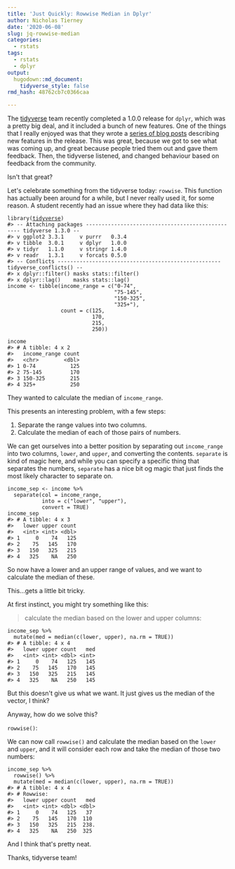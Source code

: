 ```yaml
---
title: 'Just Quickly: Rowwise Median in Dplyr'
author: Nicholas Tierney
date: '2020-06-08'
slug: jq-rowwise-median
categories:
  - rstats
tags:
  - rstats
  - dplyr
output: 
  hugodown::md_document:
    tidyverse_style: false
rmd_hash: 48762cb7c0366caa

---
```


The [tidyverse](https://tidyverse.org/) team recently completed a 1.0.0 release for `dplyr`, which was a pretty big deal, and it included a bunch of new features. One of the things that I really enjoyed was that they wrote a [series of blog posts](https://www.tidyverse.org/blog/2020/06/dplyr-1-0-0/) describing new features in the release. This was great, because we got to see what was coming up, and great because people tried them out and gave them feedback. Then, the tidyverse listened, and changed behaviour based on feedback from the community.

Isn't that great?

Let's celebrate something from the tidyverse today: `rowwise`. This function has actually been around for a while, but I never really used it, for some reason. A student recently had an issue where they had data like this:

<div class="highlight">

<pre class='chroma'><code class='language-r' data-lang='r'><span class='nf'>library</span>(<span class='k'><a href='https://tidyverse.tidyverse.org/reference'>tidyverse</a></span>)
<span class='c'>#&gt; -- Attaching packages ------------------------------------------------- tidyverse 1.3.0 --</span>
<span class='c'>#&gt; v ggplot2 3.3.1     v purrr   0.3.4</span>
<span class='c'>#&gt; v tibble  3.0.1     v dplyr   1.0.0</span>
<span class='c'>#&gt; v tidyr   1.1.0     v stringr 1.4.0</span>
<span class='c'>#&gt; v readr   1.3.1     v forcats 0.5.0</span>
<span class='c'>#&gt; -- Conflicts ---------------------------------------------------- tidyverse_conflicts() --</span>
<span class='c'>#&gt; x dplyr::filter() masks stats::filter()</span>
<span class='c'>#&gt; x dplyr::lag()    masks stats::lag()</span>
<span class='k'>income</span> <span class='o'>&lt;-</span> <span class='nf'>tibble</span>(income_range = <span class='nf'>c</span>(<span class='s'>"0-74"</span>,
                                  <span class='s'>"75-145"</span>,
                                  <span class='s'>"150-325"</span>,
                                  <span class='s'>"325+"</span>),
                 count = <span class='nf'>c</span>(<span class='m'>125</span>,
                           <span class='m'>170</span>, 
                           <span class='m'>215</span>,
                           <span class='m'>250</span>))

<span class='k'>income</span>
<span class='c'>#&gt; # A tibble: 4 x 2</span>
<span class='c'>#&gt;   income_range count</span>
<span class='c'>#&gt;   &lt;chr&gt;        &lt;dbl&gt;</span>
<span class='c'>#&gt; 1 0-74           125</span>
<span class='c'>#&gt; 2 75-145         170</span>
<span class='c'>#&gt; 3 150-325        215</span>
<span class='c'>#&gt; 4 325+           250</span></code></pre>

</div>

They wanted to calculate the median of `income_range`.

This presents an interesting problem, with a few steps:

1.  Separate the range values into two columns.
2.  Calculate the median of each of those pairs of numbers.

We can get ourselves into a better position by separating out `income_range` into two columns, `lower`, and `upper`, and converting the contents. `separate` is kind of magic here, and while you can specify a specific thing that separates the numbers, `separate` has a nice bit og magic that just finds the most likely character to separate on.

<div class="highlight">

<pre class='chroma'><code class='language-r' data-lang='r'><span class='k'>income_sep</span> <span class='o'>&lt;-</span> <span class='k'>income</span> <span class='o'>%&gt;%</span> 
  <span class='nf'>separate</span>(col = <span class='k'>income_range</span>,
           into = <span class='nf'>c</span>(<span class='s'>"lower"</span>, <span class='s'>"upper"</span>),
           convert = <span class='m'>TRUE</span>)
<span class='k'>income_sep</span>
<span class='c'>#&gt; # A tibble: 4 x 3</span>
<span class='c'>#&gt;   lower upper count</span>
<span class='c'>#&gt;   &lt;int&gt; &lt;int&gt; &lt;dbl&gt;</span>
<span class='c'>#&gt; 1     0    74   125</span>
<span class='c'>#&gt; 2    75   145   170</span>
<span class='c'>#&gt; 3   150   325   215</span>
<span class='c'>#&gt; 4   325    NA   250</span></code></pre>

</div>

So now have a lower and an upper range of values, and we want to calculate the median of these.

This...gets a little bit tricky.

At first instinct, you might try something like this:

> calculate the median based on the lower and upper columns:

<div class="highlight">

<pre class='chroma'><code class='language-r' data-lang='r'><span class='k'>income_sep</span> <span class='o'>%&gt;%</span> 
  <span class='nf'>mutate</span>(med = <span class='nf'>median</span>(<span class='nf'>c</span>(<span class='k'>lower</span>, <span class='k'>upper</span>), na.rm = <span class='m'>TRUE</span>))
<span class='c'>#&gt; # A tibble: 4 x 4</span>
<span class='c'>#&gt;   lower upper count   med</span>
<span class='c'>#&gt;   &lt;int&gt; &lt;int&gt; &lt;dbl&gt; &lt;int&gt;</span>
<span class='c'>#&gt; 1     0    74   125   145</span>
<span class='c'>#&gt; 2    75   145   170   145</span>
<span class='c'>#&gt; 3   150   325   215   145</span>
<span class='c'>#&gt; 4   325    NA   250   145</span></code></pre>

</div>

But this doesn't give us what we want. It just gives us the median of the vector, I think?

Anyway, how do we solve this?

`rowwise()`:

We can now call `rowwise()` and calculate the median based on the `lower` and `upper`, and it will consider each row and take the median of those two numbers:

<div class="highlight">

<pre class='chroma'><code class='language-r' data-lang='r'><span class='k'>income_sep</span> <span class='o'>%&gt;%</span> 
  <span class='nf'>rowwise</span>() <span class='o'>%&gt;%</span> 
  <span class='nf'>mutate</span>(med = <span class='nf'>median</span>(<span class='nf'>c</span>(<span class='k'>lower</span>, <span class='k'>upper</span>), na.rm = <span class='m'>TRUE</span>))
<span class='c'>#&gt; # A tibble: 4 x 4</span>
<span class='c'>#&gt; # Rowwise: </span>
<span class='c'>#&gt;   lower upper count   med</span>
<span class='c'>#&gt;   &lt;int&gt; &lt;int&gt; &lt;dbl&gt; &lt;dbl&gt;</span>
<span class='c'>#&gt; 1     0    74   125   37 </span>
<span class='c'>#&gt; 2    75   145   170  110 </span>
<span class='c'>#&gt; 3   150   325   215  238.</span>
<span class='c'>#&gt; 4   325    NA   250  325</span></code></pre>

</div>

And I think that's pretty neat.

Thanks, tidyverse team!

